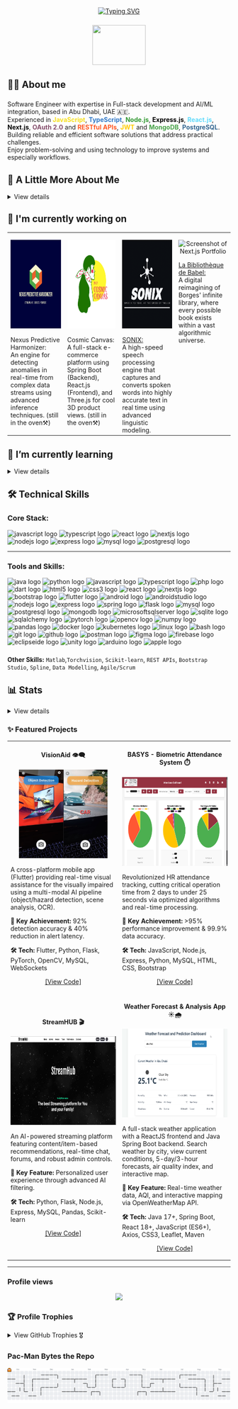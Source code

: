 <!-- <h2 align="center">Hi 👋! name is Mahmoud</h2> -->
<div align="center">
<a href="https://git.io/typing-svg"><img src="https://readme-typing-svg.demolab.com?font=Press+Start+2P&size=20&duration=7000&pause=2000&color=CC00F7&center=true&width=1100&height=50&lines=Sisyphus+is+Happily+Rolling+the+Stone%2C+and+So+Am+I;Possibilities.*;This+statement+cannot+be+proven!;There+is+no+royal+road+to+geometry.;The+Map+is+Not+the+Territory;Standing+On+The+Shoulders+Of+Giants." alt="Typing SVG" /></a>
</div>

###

<div align="center">
 <p><img height="90" style: src="https://media.giphy.com/media/hvRJCLFzcasrR4ia7z/giphy.gif" width="120" /><p/> 
</div>

###
<h2 align="left">🙋‍♂️ About me</h2>

###

<p align="left">
  Software Engineer with expertise in Full-stack development and AI/ML integration, based in Abu Dhabi, UAE 🇦🇪.  <br/>
  Experienced in  
<span style="color: #F7DF1E;"><b>JavaScript</b></span>,  
<span style="color: #3178C6;"><b>TypeScript</b></span>,  
<span style="color: #339933;"><b>Node.js</b></span>,  
<span style="color: #000000;"><b>Express.js</b></span>,  
<span style="color: #61DAFB;"><b>React.js</b></span>,  
<span style="color: #000000;"><b>Next.js</b></span>,  
<span style="color: #854F6C;"><b>OAuth 2.0</b></span> and <span style="color: #FF5722;"><b>RESTful APIs</b></span>,  
<span style="color: #FFCC00;"><b>JWT</b></span> and <span style="color: #47A248;"><b>MongoDB</b></span>,  
<span style="color: #336791;"><b>PostgreSQL</b></span>.  
  <br/>
  Building reliable and efficient software solutions that address practical challenges. <br/>
  Enjoy problem-solving and using technology to improve systems and especially workflows.
</p>

###

<h2 align="left">🚀 A Little More About Me</h2>
<details>
<summary> View details</summary>

<br> <!-- Add a little space after the summary for visual separation -->

<!-- <p align="left">- 🔭 I’m currently working as a <b>Software Engineer (Full Stack & AI/ML Eng)</b> @ <b>IEEE</b>, focusing on impactful projects like <b>VisionAid aka BlinkAI</b>. -->

<br>- 🌱 I’m continuously exploring advanced **AI/ML techniques**, **scalable cloud architectures (AWS, Kubernetes)**, and **distributed systems**.

<br>- 🎯 Driven by building accessible technology, like the **VisionAid** app helping visually impaired users navigate their environment with **92% accuracy**.

<br>- 💡 Proven ability to dramatically improve system performance, evidenced by reducing HR processing time from **48 hours to under 25 seconds** for the BASYS project.
<!-- <br>- 🎓 **Honors Graduate** in Software Engineering from Al Ain University (3.81 CGPA).-->
<br>- 🏆 Proud recipient of many awards in diverse fields of Software Engineering.</p>

</details>

###

## 🔭 I'm currently working on

<table>
  <tr>
    <td valign="top">
      <p align="center">
        <img src="assets\Nexus.png" alt="Nexus Predictive Harmonizer Diagram/Concept" width="400" height="200"/>
      </p>
      Nexus Predictive Harmonizer: <br> An engine for detecting anomalies in real-time from complex data streams using advanced inference techniques. (still in the oven⚒️)
    </td>
    <td valign="top">
      <p align="center">
        <img src="assets\CC.png" alt="Cosmic Canvas UI/3D Model Screenshot" width="400" height="200"/>
      </p>
      Cosmic Canvas: <br> A full-stack e-commerce platform using Spring Boot (Backend), React.js (Frontend), and Three.js for cool 3D product views. (still in the oven⚒️)
    </td>
    <td valign="top">
      <p align="center">
        <img src="assets\SNX.png" alt="Screenshot of Sonix" width="400" height="200"/>
      </p>
      <a href="https://github.com/Eng-M-Abdrabbou/Sonix" target="_blank"> SONIX: </a> <br> A high-speed speech processing engine that captures and converts spoken words into highly accurate text in real time using advanced linguistic modeling.
    </td>
    <td valign="top">
      <p align="center">
        <img src="assets\La Bibliothèque de Babel.png" alt="Screenshot of Next.js Portfolio" width="400" height="200"/>
      </p>
      <a href="https://github.com/Eng-M-Abdrabbou/La_Bibliotheque_de_Babel" target="_blank"> La Bibliothèque de Babel:</a> <br> A digital reimagining of Borges' infinite library, where every possible book exists within a vast algorithmic universe.
    </td>
  </tr>
</table>

###

## 🌱 I’m currently learning
<details>
<summary> View details</summary>

<br> <!-- Ensures markdown parsing for list -->

* Improving my knowledge of **web application security**.
* Learning also rigorous testing through **Test-Driven Development (TDD)**.
* Focusing more on **database performance tuning** (PostgreSQL/MySQL) trying to use Apache Kafka.

</details>

###

<h2 align="left">🛠️ Technical Skills</h2>

### Core Stack:
<div align="Left">

  <img src="https://cdn.simpleicons.org/javascript/F7DF1E" height="30" alt="javascript logo" width="40" />
  <img src="https://cdn.jsdelivr.net/gh/devicons/devicon/icons/typescript/typescript-original.svg" height="30" alt="typescript logo" width="40" />
  <img src="https://cdn.jsdelivr.net/gh/devicons/devicon/icons/react/react-original.svg" height="30" alt="react logo" width="40" />
  <img src="https://cdn.simpleicons.org/nextdotjs/000000" height="30" alt="nextjs logo" width="40" />
  <img src="https://cdn.simpleicons.org/nodedotjs/339933" height="30" alt="nodejs logo" width="40" />
  <img src="https://skillicons.dev/icons?i=express" height="30" alt="express logo" width="40" />
  <img src="https://cdn.jsdelivr.net/gh/devicons/devicon/icons/mysql/mysql-original.svg" height="30" alt="mysql logo" width="40" />
  <img src="https://cdn.jsdelivr.net/gh/devicons/devicon/icons/postgresql/postgresql-original.svg" height="30" alt="postgresql logo" width="40" />
</div>

---

### Tools and Skills:
<div align="left">

  <img src="https://cdn.jsdelivr.net/gh/devicons/devicon/icons/java/java-original.svg" height="30" alt="java logo" width="40" />
  <img src="https://cdn.simpleicons.org/python/3776AB" height="30" alt="python logo" width="40" />
  <img src="https://cdn.simpleicons.org/javascript/F7DF1E" height="30" alt="javascript logo" width="40" />
  <img src="https://cdn.jsdelivr.net/gh/devicons/devicon/icons/typescript/typescript-original.svg" height="30" alt="typescript logo" width="40" />
  <img src="https://cdn.jsdelivr.net/gh/devicons/devicon/icons/php/php-original.svg" height="30" alt="php logo" width="40" />
  <img src="https://cdn.simpleicons.org/dart/0175C2" height="30" alt="dart logo" width="40" />
  <img src="https://cdn.jsdelivr.net/gh/devicons/devicon/icons/html5/html5-original.svg" height="30" alt="html5 logo" width="40" />
  <img src="https://cdn.jsdelivr.net/gh/devicons/devicon/icons/css3/css3-original.svg" height="30" alt="css3 logo" width="40" />
  <img src="https://cdn.jsdelivr.net/gh/devicons/devicon/icons/react/react-original.svg" height="30" alt="react logo" width="40" />
  <img src="https://cdn.simpleicons.org/nextdotjs/000000" height="30" alt="nextjs logo" width="40" />
  <img src="https://cdn.jsdelivr.net/gh/devicons/devicon/icons/bootstrap/bootstrap-original.svg" height="30" alt="bootstrap logo" width="40" />
  <img src="https://cdn.simpleicons.org/flutter/02569B" height="30" alt="flutter logo" width="40" />
  <img src="https://cdn.simpleicons.org/android/3DDC84" height="30" alt="android logo" width="40" />
  <img src="https://cdn.jsdelivr.net/gh/devicons/devicon/icons/androidstudio/androidstudio-original.svg" height="30" alt="androidstudio logo" width="40" />
  <img src="https://cdn.simpleicons.org/nodedotjs/339933" height="30" alt="nodejs logo" width="40" />
  <img src="https://skillicons.dev/icons?i=express" height="30" alt="express logo" width="40" />
  <img src="https://cdn.jsdelivr.net/gh/devicons/devicon/icons/spring/spring-original.svg" height="30" alt="spring logo" width="40" />
  <img src="https://skillicons.dev/icons?i=flask" height="30" alt="flask logo" width="40" />
  <img src="https://cdn.jsdelivr.net/gh/devicons/devicon/icons/mysql/mysql-original.svg" height="30" alt="mysql logo" width="40" />
  <img src="https://cdn.jsdelivr.net/gh/devicons/devicon/icons/postgresql/postgresql-original.svg" height="30" alt="postgresql logo" width="40" />
  <img src="https://cdn.jsdelivr.net/gh/devicons/devicon/icons/mongodb/mongodb-original.svg" height="30" alt="mongodb logo" width="40" />
  <img src="https://cdn.jsdelivr.net/gh/devicons/devicon/icons/microsoftsqlserver/microsoftsqlserver-plain.svg" height="30" alt="microsoftsqlserver logo" width="40" />
  <img src="https://cdn.jsdelivr.net/gh/devicons/devicon/icons/sqlite/sqlite-original.svg" height="30" alt="sqlite logo" width="40" />
  <img src="https://cdn.jsdelivr.net/gh/devicons/devicon/icons/sqlalchemy/sqlalchemy-original.svg" height="30" alt="sqlalchemy logo" width="40" />
  <img src="https://cdn.jsdelivr.net/gh/devicons/devicon/icons/pytorch/pytorch-original.svg" height="30" alt="pytorch logo" width="40" />
  <img src="https://cdn.simpleicons.org/opencv/5C3EE8" height="30" alt="opencv logo" width="40" />
  <img src="https://cdn.simpleicons.org/numpy/013243" height="30" alt="numpy logo" width="40" />
  <img src="https://cdn.simpleicons.org/pandas/150458" height="30" alt="pandas logo" width="40" />
  <img src="https://cdn.jsdelivr.net/gh/devicons/devicon/icons/docker/docker-original.svg" height="30" alt="docker logo" width="40" />
  <img src="https://cdn.jsdelivr.net/gh/devicons/devicon/icons/kubernetes/kubernetes-plain.svg" height="30" alt="kubernetes logo" width="40" />
  <img src="https://cdn.simpleicons.org/linux/FCC624" height="30" alt="linux logo" width="40" />
  <img src="https://cdn.simpleicons.org/gnubash/4EAA25" height="30" alt="bash logo" width="40" />
  <img src="https://cdn.jsdelivr.net/gh/devicons/devicon/icons/git/git-original.svg" height="30" alt="git logo" width="40" />
  <img src="https://cdn.jsdelivr.net/gh/devicons/devicon/icons/github/github-original.svg" height="30" alt="github logo" width="40" />
  <img src="https://cdn.simpleicons.org/postman/FF6C37" height="30" alt="postman logo" width="40" />
  <img src="https://cdn.simpleicons.org/figma/F24E1E" height="30" alt="figma logo" width="40" />
  <img src="https://cdn.simpleicons.org/firebase/FFCA28" height="30" alt="firebase logo" width="40" />
  <img src="https://cdn.simpleicons.org/eclipseide/2C2255" height="30" alt="eclipseide logo" width="40" />
  <img src="https://cdn.simpleicons.org/unity/FFFFFF" height="30" alt="unity logo" width="40" />
  <img src="https://cdn.simpleicons.org/arduino/00979D" height="30" alt="arduino logo" width="40" />
  <img src="https://cdn.simpleicons.org/apple/000000" height="30" alt="apple logo" width="40" />
</div>

###
**Other Skills:** `Matlab`,`Torchvision`, `Scikit-learn`, `REST APIs`, `Bootstrap Studio`, `Spline`, `Data Modelling`, `Agile/Scrum`

###

<h2 align="left">📊 Stats</h2>
<details>
<summary> View details</summary>

<br> <!-- Add a little space after the summary -->

<div align="center">
  <img src="https://github-readme-stats.vercel.app/api?username=Eng-M-Abdrabbou&hide_title=false&hide_rank=false&show_icons=true&include_all_commits=true&count_private=true&disable_animations=false&theme=midnight-purple&locale=en&hide=contribs&rank_icon=github&hide_border=false" height="150" alt="stats graph"  />
  <img src="https://streak-stats.demolab.com?user=Eng-M-Abdrabbou&locale=en&mode=daily&theme=midnight-purple&hide_border=false&border_radius=5" height="150" alt="streak graph"  />
</div>
<div align="center">
  <img src="https://github-readme-stats.vercel.app/api/top-langs?username=Eng-M-Abdrabbou&locale=en&hide_title=false&layout=compact&hide=html&langs_count=20&theme=midnight-purple&hide_border=false" height="300" alt="languages graph" />
</div>

</details>

###

### ✨ Featured Projects

<table>
<tr>
<td width="50%">
<h4 align="center">VisionAid 👁️‍🗨️</h4>
<p align="center">
  <img src="assets\Photos_0ieqY6zk6V.jpg" alt="VisionAid Demo" width="200" height="200"/> <!-- Optional: Project Image/GIF -->
</p>
<p>A cross-platform mobile app (Flutter) providing real-time visual assistance for the visually impaired using a multi-modal AI pipeline (object/hazard detection, scene analysis, OCR).</p>
<p><strong>🚀 Key Achievement:</strong> 92% detection accuracy & 40% reduction in alert latency.</p>
<p><strong>🛠️ Tech:</strong> Flutter, Python, Flask, PyTorch, OpenCV, MySQL, WebSockets</p>
<p align="center">
  <a href="https://github.com/Eng-M-Abdrabbou/Full-Stack_AI-VisualAid_Flutter_Python" target="_blank">[View Code]</a> 
  <!-- | <a href="YOUR_VISIONAID_DEMO_LINK" target="_blank">[Live Demo/Video (Optional)]</a> -->
</p>
</td>
<td width="50%">
<h4 align="center">BASYS - Biometric Attendance System ⏱️</h4>
<p align="center">
  <img src="assets\Dshbrd.png" alt="BASYS Demo" width="400" height="200"/> <!-- Optional: Project Image/GIF -->
</p>
<p>Revolutionized HR attendance tracking, cutting critical operation time from 2 days to under 25 seconds via optimized algorithms and real-time processing.</p>
<p><strong>🚀 Key Achievement:</strong> >95% performance improvement & 99.9% data accuracy.</p>
<p><strong>🛠️ Tech:</strong> JavaScript, Node.js, Express, Python, MySQL, HTML, CSS, Bootstrap</p>
<p align="center">
  <a href="https://github.com/Eng-M-Abdrabbou/Biometric-Attendance-HR-System-NodeJS-ExpressJS" target="_blank">[View Code]</a> 
  <!-- | <a href="YOUR_BASYS_DEMO_LINK" target="_blank">[Live Demo/Video (Optional)]</a> -->
</p>
</td>
</tr>
<tr>
<td width="50%">
<h4 align="center">StreamHUB 🎬</h4>
<p align="center">
  <img src="assets\Picture1.png" alt="StreamHUB Demo" width="400" height="200"/> <!-- Optional: Project Image/GIF -->
</p>
<p>An AI-powered streaming platform featuring content/item-based recommendations, real-time chat, forums, and robust admin controls.</p>
<p><strong>🚀 Key Feature:</strong> Personalized user experience through advanced AI filtering.</p>
<p><strong>🛠️ Tech:</strong> Python, Flask, Node.js, Express, MySQL, Pandas, Scikit-learn</p>
<p align="center">
  <a href="https://github.com/Eng-M-Abdrabbou/StreamHUB-Platform-Fullstack-NodeJS-ExpressJS" target="_blank">[View Code]</a> 
  <!-- | <a href="YOUR_STREAMHUB_DEMO_LINK" target="_blank">[Live Demo/Video (Optional)]</a> -->
</p>
</td>
<td width="50%">
<h4 align="center">Weather Forecast & Analysis App ☀️🌧️</h4>
<p align="center">
  <img src="assets\WthrInfo.png" alt="Weather App Demo" width="400" height="200"/> <!-- Optional: Project Image/GIF -->
</p>
<p>A full-stack weather application with a ReactJS frontend and Java Spring Boot backend. Search weather by city, view current conditions, 5-day/3-hour forecasts, air quality index, and interactive map.</p>
<p><strong>🚀 Key Feature:</strong> Real-time weather data, AQI, and interactive mapping via OpenWeatherMap API.</p>
<p><strong>🛠️ Tech:</strong> Java 17+, Spring Boot, React 18+, JavaScript (ES6+), Axios, CSS3, Leaflet, Maven</p>
<p align="center">
  <a href="https://github.com/Eng-M-Abdrabbou/Weather_Prediction_Analysis-FullStack-App" target="_blank">[View Code]</a> 
  <!-- | <a href="YOUR_WEATHERAPP_DEMO_LINK" target="_blank">[Live Demo/Video (Optional)]</a> -->
</p>
</td>
</tr>
</table>

---


### **Profile views**
<div align="center">
  <img src="https://profile-counter.glitch.me/Eng-M-Abdrabbou/count.svg?"  />
</div>



### 🏆 **Profile Trophies**
<details>
  <summary>View GitHub Trophies 🎖️</summary>
  
  <br/>

  [![trophy](https://github-profile-trophy.vercel.app/?username=Eng-M-Abdrabbou&theme=dark_lover&no-bg=true&rank=-C&margin-w=25&title=-issues,-pullrequests,-reviews)](https://github.com/ryo-ma/github-profile-trophy)

</details>



### **Pac-Man Bytes the Repo**
<picture>
  <source media="(prefers-color-scheme: dark)" srcset="https://raw.githubusercontent.com/Eng-M-Abdrabbou/Eng-M-Abdrabbou/output/pacman-contribution-graph-dark.svg">
  <source media="(prefers-color-scheme: light)" srcset="https://raw.githubusercontent.com/Eng-M-Abdrabbou/Eng-M-Abdrabbou/output/pacman-contribution-graph.svg">
  <img alt="pacman contribution graph" src="https://raw.githubusercontent.com/Eng-M-Abdrabbou/Eng-M-Abdrabbou/output/pacman-contribution-graph.svg">
</picture>



<!-- <div align="center">
  
  <a href="xyz" target="_blank" rel="noreferrer"><img src="https://raw.githubusercontent.com/maurodesouza/profile-readme-generator/master/src/assets/icons/social/linkedin/default.svg" width="52" height="40" alt="linkedin logo"  /></a>
 
  <a href="xyz" target="_blank" rel="noreferrer"><img src="https://raw.githubusercontent.com/maurodesouza/profile-readme-generator/master/src/assets/icons/social/whatsapp/default.svg" width="52" height="40" alt="whatsapp logo"  /></a>
  
  <a href="mailto:Mahmoud.F.Abdrabbou@gmail.com" target="_blank" rel="noreferrer"><img src="https://raw.githubusercontent.com/maurodesouza/profile-readme-generator/master/src/assets/icons/social/gmail/default.svg" width="52" height="40" alt="gmail logo"  /></a>

</div> -->

###


